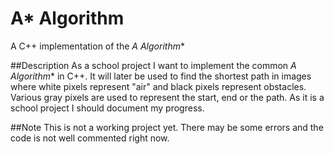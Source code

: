 # A* Algorithm
A C++ implementation of the **A* Algorithm**

##Description
As a school project I want to implement the common **A* Algorithm** in C++.
It will later be used to find the shortest path in images
where white pixels represent "air" and black pixels represent obstacles.
Various gray pixels are used to represent the start, end or the path.
As it is a school project I should document my progress.

##Note
This is not a working project yet. There may be some errors and
the code is not well commented right now.
